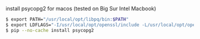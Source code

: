 install psycopg2 for macos (tested on Big Sur Intel Macbook)

```bash
$ export PATH="/usr/local/opt/libpq/bin:$PATH"
$ export LDFLAGS="-I/usr/local/opt/openssl/include -L/usr/local/opt/openssl/lib"
$ pip --no-cache install psycopg2
```